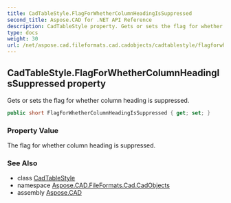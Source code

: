 ```yaml
---
title: CadTableStyle.FlagForWhetherColumnHeadingIsSuppressed
second_title: Aspose.CAD for .NET API Reference
description: CadTableStyle property. Gets or sets the flag for whether column heading is suppressed
type: docs
weight: 30
url: /net/aspose.cad.fileformats.cad.cadobjects/cadtablestyle/flagforwhethercolumnheadingissuppressed/
---
```

## CadTableStyle.FlagForWhetherColumnHeadingIsSuppressed property

Gets or sets the flag for whether column heading is suppressed.

```csharp
public short FlagForWhetherColumnHeadingIsSuppressed { get; set; }
```

### Property Value

The flag for whether column heading is suppressed.

### See Also

* class [CadTableStyle](../)
* namespace [Aspose.CAD.FileFormats.Cad.CadObjects](../../cadtablestyle/)
* assembly [Aspose.CAD](../../../)


